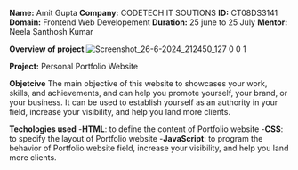 **Name:** Amit Gupta
**Company:** CODETECH IT SOUTIONS
**ID:** CT08DS3141
**Domain:** Frontend Web Developement
**Duration:** 25 june to 25 July
**Mentor:** Neela Santhosh Kumar


**Overview of project**
![Screenshot_26-6-2024_212450_127 0 0 1](https://github.com/amitgupta226571/CODETECH-Task1/assets/163492672/30114e65-b08a-4d0c-b5e5-1fb07b2b30d4)

**Project:** Personal Portfolio Website

**Objetcive**
The main objective of this website to showcases your work, skills, and achievements, and can help you promote yourself, your brand, or your business. It can be used to establish yourself as an authority in your field, increase your visibility, and help you land more clients.

**Techologies used**
-**HTML**: to define the content of Portfolio website
-**CSS**: to specify the layout of Portfolio website
-**JavaScript**: to program the behavior of Portfolio website field, increase your visibility, and help you land more clients.



